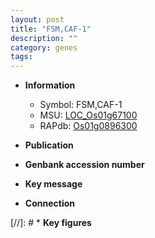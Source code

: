```yaml
---
layout: post
title: "FSM,CAF-1"
description: ""
category: genes
tags: 
---
```


* **Information**  
    + Symbol: FSM,CAF-1  
    + MSU: [LOC_Os01g67100](http://rice.uga.edu/cgi-bin/ORF_infopage.cgi?orf=LOC_Os01g67100)  
    + RAPdb: [Os01g0896300](http://rapdb.dna.affrc.go.jp/viewer/gbrowse_details/irgsp1?name=Os01g0896300)  

* **Publication**  

* **Genbank accession number**  

* **Key message**  

* **Connection**  

[//]: # * **Key figures**  


